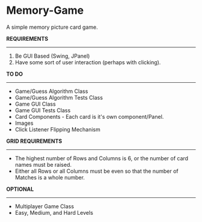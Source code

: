# Memory-Game
A simple memory picture card game.

**REQUIREMENTS**
***
1. Be GUI Based (Swing, JPanel) 
2. Have some sort of user interaction (perhaps with clicking).


**TO DO**
***
* Game/Guess Algorithm Class
* Game/Guess Algorithm Tests Class
* Game GUI Class
* Game GUI Tests Class
* Card Components - Each card is it's own component/Panel.
* Images
* Click Listener Flipping Mechanism

**GRID REQUIREMENTS**
***
* The highest number of Rows and Columns is 6, or the number of card names must be raised.
* Either all Rows or all Columns must be even so that the number of Matches is a whole number.

**OPTIONAL**
***
* Multiplayer Game Class 
* Easy, Medium, and Hard Levels 
